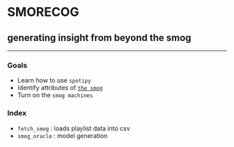 # SMORECOG
## generating insight from beyond the smog
***
### Goals
- Learn how to use `spotipy` 
- Identify attributes of [`the smog`](https://open.spotify.com/playlist/1LF6XeBlaD0yrDQ0t5rdEb?si=fb55290e7574473e)
- Turn on the `smog machines`

### Index 
- `fetch_smog` : loads playlist data into csv
- `smog_oracle` : model generation
